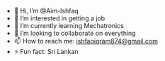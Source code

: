 - 👋 Hi, I’m @Aim-Ishfaq
- 👀 I’m interested in getting a job
- 🌱 I’m currently learning Mechatronics
- 💞️ I’m looking to collaborate on everything
- 📫 How to reach me: ishfaqiqram874@gmail.com
- ⚡ Fun fact: Sri Lankan 

<!---
Aim-Ishfaq/Aim-Ishfaq is a ✨ special ✨ repository because its `README.md` (this file) appears on your GitHub profile.
You can click the Preview link to take a look at your changes.
--->
